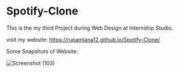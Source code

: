 # Spotify-Clone

This is the my third Project during Web Design at Internship Studio.

visit my website: https://rupamjana12.github.io/Spotify-Clone/

Some Snapshots of Website:

![Screenshot (103)](https://user-images.githubusercontent.com/73645004/137880254-9b6a087a-6716-45fe-a4ed-2fdf466d75c9.png)

